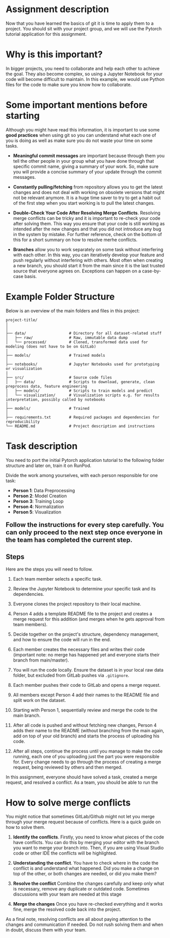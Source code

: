 # Assignment description 

Now that you have learned the basics of git it is time to apply them to a project. You should sit with your project group, and we will use the Pytorch tutorial application for this assignment.

# Why is this important?

In bigger projects, you need to collaborate and help each other to achieve the goal. They also become complex, so using a Jupyter Notebook for your code will become difficult to maintain. In this example, we would use Python files for the code to make sure you know how to collaborate. 

# Some important mentions before starting

Although you might have read this information, it is important to use some **good practices** when using git so you can understand what each one of you is doing as well as make sure you do not waste your time on some tasks.

- **Meaningful commit messages** are important because through them you tell the other people in your group what you have done through that specific commit name, giving a summary of your work. So, make sure you will provide a concise summary of your update through the commit messages.

- **Constantly pulling/fetching** from repository allows you to get the latest changes and does not deal with working on obsolete versions that might not be relevant anymore. It is a huge time saver to try to get a habit out of the first step when you start working is to pull the latest changes.

- **Double-Check Your Code After Resolving Merge Conflicts**. Resolving merge conflicts can be tricky and it is important to re-check your code after solving them. This way you ensure that your code is still working as intended after the new changes and that you did not introduce any bug in the system by mistake. For further reference, check on the bottom of this for a short summary on how to resolve merhe conflicts.

- **Branches** allow you to work separately on some task without interfering with each other. In this way, you can iteratively develop your feature and push regularly without interfering with others. Most often when creating a new branch, you should start it from the main since it is the last trusted source that everyone agrees on. Exceptions can happen on a case-by-case basis.

# Example Folder Structure

Below is an overview of the main folders and files in this project:

    project-title/
    │
    │
    ├── data/                   # Directory for all dataset-related stuff
    │   ├── raw/                # Raw, immutable data dump
    │   └── processed/          # Clened, transformed data used for modeling (does not have to be on GitLab)
    │
    ├── models/                 # Trained models
    │
    ├── notebooks/              # Jupyter Notebooks used for prototyping or visualization
    |
    ├── src/                    # Source code files
    │   ├── data/               # Scripts to download, generate, clean preprocess data, feature engineering
    │   ├── models/             # Scripts to train models and predict
    │   └── visualization/      # Visualization scripts e.g. for results interpretation, possibly called by notebooks
    │
    ├── models/                 # Trained 
    │
    ├── requirements.txt        # Required packages and dependencies for reproducibility
    └── README.md               # Project description and instructions


# Task description

You need to port the initial Pytorch application tutorial to the following folder structure and later on, train it on RunPod.

Divide the work among yourselves, with each person responsible for one task:
- **Person 1**: Data Preprocessing
- **Person 2**: Model Creation
- **Person 3**: Training Loop
- **Person 4**: Normalization
- **Person 5**: Visualization

<p style="font-size:20px;">
    <strong>Follow the instructions for every step carefully. You can only proceed to the next step once everyone in the team has completed the current step.</strong>
</p>

## Steps 

Here are the steps you will need to follow.

1. Each team member selects a specific task.

2. Review the Jupyter Notebook to determine your specific task and its dependencies.

2. Everyone clones the project repository to their local machine.

4. Person 4 adds a template README file to the project and creates a merge request for this addition (and merges when he gets approval from team members).

5. Decide together on the project's structure, dependency management, and how to ensure the code will run in the end.

6. Each member creates the necessary files and writes their code (important note: no merge has happened yet and everyone starts their branch from main/master).

7. You will run the code locally. Ensure the dataset is in your local raw data folder, but excluded from GitLab pushes via `.gitignore`.

8. Each member pushes their code to GitLab and opens a merge request.

9. All members except Person 4 add their names to the README file and split work on the dataset.

10. Starting with Person 1, sequentially review and merge the code to the main branch.

11. After all code is pushed and without fetching new changes, Person 4 adds their name to the README (without branching from the main again, add on top of your old branch) and starts the process of uploading his code.

12. After all steps, continue the process until you manage to make the code running, each one of you uploading just the part you were responsible for. Every change needs to go through the process of creating a merge request, being reviewed by others and then merged.

In this assignment, everyone should have solved a task, created a merge request, and resolved a conflict. As a team, you should be able to run the 

# How to solve merge conflicts

You might notice that sometimes GitLab/Github might not let you merge through your merge request because of conflicts. Here is a quick guide on how to solve them.

1. **Identify the conflicts**. Firstly, you need to know what pieces of the code have conflicts. You can do this by merging your editor with the branch you want to merge your branch into. Then, if you are using Visual Studio code or other IDE the conflicts will be highlighted.

2. **Understanding the conflict**. You have to check where in the code the conflict is and understand what happened. Did you make a change on top of the other, or both changes are needed, or did you make them?

3. **Resolve the conflict** Combine the changes carefully and keep only what is necessary, remove any duplicate or outdated code. Sometimes discussions with your team are needed at this stage

4. **Merge the changes** Once you have re-checked everything and it works fine, merge the resolved code back into the project.

As a final note, resolving conflicts are all about paying attention to the changes and communication if needed. Do not rush solving them and when in doubt, discuss them with your team.
